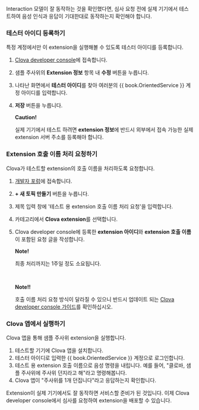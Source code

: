 Interaction 모델이 잘 동작하는 것을 확인했다면, 심사 요청 전에 실제 기기에서 테스트하여 음성 인식과 응답이 기대한대로 동작하는지 확인해야 합니다.

### 테스터 아이디 등록하기
특정 계정에서만 이 extension을 실행해볼 수 있도록 테스터 아이디를 등록합니다.

1. <a href="https://developers.naver.com/console/clova/cek/#/list" target="_blank">Clova developer console</a>에 접속합니다.
2. 샘플 주사위의 **Extension 정보** 항목 내 **수정** 버튼을 누릅니다.
3. 나타난 화면에서 **테스터 아이디**를 찾아 여러분의 {{ book.OrientedService }} 계정 아이디를 입력합니다.
4. **저장** 버튼을 누릅니다.

	<div class="danger">
		<p><strong>Caution!</strong></p>
	  <p>실제 기기에서 테스트 하려면 <strong>extension 정보</strong>에 반드시 외부에서 접속 가능한 실제 extension 서버 주소를 등록해야 합니다.</p></li>
	</div>

### Extension 호출 이름 처리 요청하기
Clova가 테스트할 extension의 호출 이름을 처리하도록 요청합니다.

1. <a href="http://forum.developers.naver.com/" target="_blank">개발자 포럼</a>에 접속합니다.
2. **+ 새 토픽 만들기** 버튼을 누릅니다.
3. 제목 입력 창에 '테스트 용 extension 호출 이름 처리 요청'을 입력합니다.
4. 카테고리에서 **Clova extension**를 선택합니다.
5. Clova developer console에 등록한 **extension 아이디**와 **extension 호출 이름**이 포함된 요청 글을 작성합니다.

	<div class="note">
	  <p><strong>Note!</strong></p>
		<p>최종 처리까지는 1주일 정도 소요됩니다.</p>
	</div>
	<br/>
	<div class="danger">
	  <p><strong>Note!!</strong></p>
		<p>호출 이름 처리 요청 방식이 달라질 수 있으니 반드시 업데이트 되는 <a href="/DevConsole/Guides/CEK/Using_CEK_Menu.md">Clova developer console 가이드</a>를 확인하십시오.</p>
	</div>

### Clova 앱에서 실행하기
Clova 앱을 통해 샘플 주사위 extension을 실행합니다.
 
1. 테스트할 기기에 Clova 앱을 설치합니다.
2. 테스터 아이디로  입력한 {{ book.OrientedService }} 계정으로 로그인합니다.
3. 테스트 용 extension 호출 이름으로 음성 명령을 내립니다. 예를 들어, "클로바, 샘플 주사위에 주사위 던지라고 해"라고 명령해봅니다.
4. Clova 앱이 "주사위를 1개 던집니다"라고 응답하는지 확인합니다.

Extension이 실제 기기에서도 잘 동작하면 서비스할 준비가 된 것입니다. 이제 Clova developer console에서 심사를 요청하여 extension을 배포할 수 있습니다.
